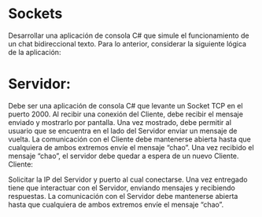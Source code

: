 # Sockets

Desarrollar una aplicación de consola C# que simule el funcionamiento de un chat bidireccional texto.
Para lo anterior, considerar la siguiente lógica de la aplicación:

# Servidor:

Debe ser una aplicación de consola C# que levante un Socket TCP en el puerto 2000.
Al recibir una conexión del Cliente, debe recibir el mensaje enviado y mostrarlo por pantalla.
Una vez mostrado, debe permitir al usuario que se encuentra en el lado del Servidor enviar un mensaje de vuelta.
La comunicación con el Cliente debe mantenerse abierta hasta que cualquiera de ambos extremos envíe el mensaje “chao”.
Una vez recibido el mensaje “chao”, el servidor debe quedar a espera de un nuevo Cliente. Cliente:

Solicitar la IP del Servidor y puerto al cual conectarse.
Una vez entregado tiene que interactuar con el Servidor, enviando mensajes y recibiendo respuestas.
La comunicación con el Servidor debe mantenerse abierta hasta que cualquiera de ambos extremos envíe el mensaje “chao”.

